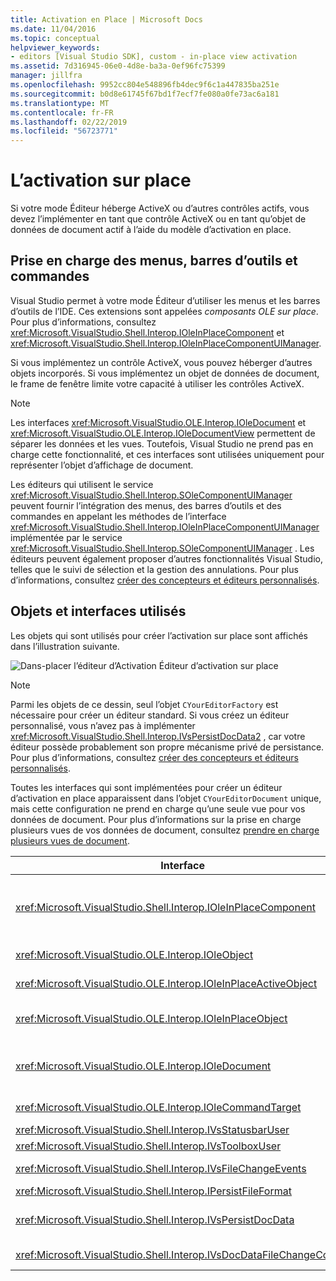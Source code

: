```yaml
---
title: Activation en Place | Microsoft Docs
ms.date: 11/04/2016
ms.topic: conceptual
helpviewer_keywords:
- editors [Visual Studio SDK], custom - in-place view activation
ms.assetid: 7d316945-06e0-4d8e-ba3a-0ef96fc75399
manager: jillfra
ms.openlocfilehash: 9952cc804e548896fb4dec9f6c1a447835ba251e
ms.sourcegitcommit: b0d8e61745f67bd1f7ecf7fe080a0fe73ac6a181
ms.translationtype: MT
ms.contentlocale: fr-FR
ms.lasthandoff: 02/22/2019
ms.locfileid: "56723771"
---
```

# <a name="in-place-activation"></a>L’activation sur place
Si votre mode Éditeur héberge ActiveX ou d’autres contrôles actifs, vous devez l’implémenter en tant que contrôle ActiveX ou en tant qu’objet de données de document actif à l’aide du modèle d’activation en place.

## <a name="support-for-menus-toolbars-and-commands"></a>Prise en charge des menus, barres d’outils et commandes
 Visual Studio permet à votre mode Éditeur d’utiliser les menus et les barres d’outils de l’IDE. Ces extensions sont appelées *composants OLE sur place*. Pour plus d’informations, consultez <xref:Microsoft.VisualStudio.Shell.Interop.IOleInPlaceComponent> et <xref:Microsoft.VisualStudio.Shell.Interop.IOleInPlaceComponentUIManager>.

 Si vous implémentez un contrôle ActiveX, vous pouvez héberger d’autres objets incorporés. Si vous implémentez un objet de données de document, le frame de fenêtre limite votre capacité à utiliser les contrôles ActiveX.

> [!NOTE]
>  Les interfaces <xref:Microsoft.VisualStudio.OLE.Interop.IOleDocument> et <xref:Microsoft.VisualStudio.OLE.Interop.IOleDocumentView> permettent de séparer les données et les vues. Toutefois, Visual Studio ne prend pas en charge cette fonctionnalité, et ces interfaces sont utilisées uniquement pour représenter l’objet d’affichage de document.

 Les éditeurs qui utilisent le service <xref:Microsoft.VisualStudio.Shell.Interop.SOleComponentUIManager> peuvent fournir l’intégration des menus, des barres d’outils et des commandes en appelant les méthodes de l’interface <xref:Microsoft.VisualStudio.Shell.Interop.IOleInPlaceComponentUIManager> implémentée par le service <xref:Microsoft.VisualStudio.Shell.Interop.SOleComponentUIManager> . Les éditeurs peuvent également proposer d’autres fonctionnalités Visual Studio, telles que le suivi de sélection et la gestion des annulations. Pour plus d’informations, consultez [créer des concepteurs et éditeurs personnalisés](../extensibility/creating-custom-editors-and-designers.md).

## <a name="objects-and-interfaces-used"></a>Objets et interfaces utilisés
 Les objets qui sont utilisés pour créer l’activation sur place sont affichés dans l’illustration suivante.

 ![Dans&#45;placer l’éditeur d’Activation](../extensibility/media/vsinplaceactivationeditor.gif "vsInPlaceActivationEditor") Éditeur d’activation sur place

> [!NOTE]
>  Parmi les objets de ce dessin, seul l’objet `CYourEditorFactory` est nécessaire pour créer un éditeur standard. Si vous créez un éditeur personnalisé, vous n’avez pas à implémenter <xref:Microsoft.VisualStudio.Shell.Interop.IVsPersistDocData2> , car votre éditeur possède probablement son propre mécanisme privé de persistance. Pour plus d’informations, consultez [créer des concepteurs et éditeurs personnalisés](../extensibility/creating-custom-editors-and-designers.md).

 Toutes les interfaces qui sont implémentées pour créer un éditeur d’activation en place apparaissent dans l’objet `CYourEditorDocument` unique, mais cette configuration ne prend en charge qu’une seule vue pour vos données de document. Pour plus d’informations sur la prise en charge plusieurs vues de vos données de document, consultez [prendre en charge plusieurs vues de document](../extensibility/supporting-multiple-document-views.md).

|Interface|Type d’objet|Utilisez|
|---------------|--------------------|---------|
|<xref:Microsoft.VisualStudio.Shell.Interop.IOleInPlaceComponent>|Vue|Permet aux objets VSPackage sur place de fonctionner comme des composants entièrement intégrés de l’IDE grâce au service <xref:Microsoft.VisualStudio.Shell.Interop.SOleComponentUIManager> . Ce service intègre les menus, les barres d’outils et les commandes de l’objet dans l’IDE, et émet des notifications concernant les changements d’état.|
|<xref:Microsoft.VisualStudio.OLE.Interop.IOleObject>|Vue|Principaux moyens utilisés par un objet incorporé pour fournir des fonctionnalités de base à son conteneur et communiquer avec lui.|
|<xref:Microsoft.VisualStudio.OLE.Interop.IOleInPlaceActiveObject>|Vue|Gère l’activation et la désactivation des objets sur place, et détermine quelle proportion de l’objet sur place doit être visible.|
|<xref:Microsoft.VisualStudio.OLE.Interop.IOleInPlaceObject>|Vue|Fournit un canal de communication direct entre un objet sur place, la fenêtre frame la plus à l’extérieur dans l’application associée et la fenêtre de document de l’application qui contient l’objet incorporé.|
|<xref:Microsoft.VisualStudio.OLE.Interop.IOleDocument>|Vue|Implémente un objet ActiveX. Notez que les méthodes de <xref:Microsoft.VisualStudio.OLE.Interop.IOleDocument> et <xref:Microsoft.VisualStudio.OLE.Interop.IOleDocumentView> qui séparent les données de document et les vues ne sont pas utilisées dans l’IDE.|
|<xref:Microsoft.VisualStudio.OLE.Interop.IOleCommandTarget>|Vue/Données|Permet à l’objet de données de document ou à l’objet de vue de document (ou aux deux) de participer à la gestion des commandes.|
|<xref:Microsoft.VisualStudio.Shell.Interop.IVsStatusbarUser>|Vue|Permet la mise à jour de la barre d’état.|
|<xref:Microsoft.VisualStudio.Shell.Interop.IVsToolboxUser>|Vue|Permet d’ajouter des éléments à la boîte à outils.|
|<xref:Microsoft.VisualStudio.Shell.Interop.IVsFileChangeEvents>|Données|Envoie une notification de modification au fichier modifié (cette interface est facultative).|
|<xref:Microsoft.VisualStudio.Shell.Interop.IPersistFileFormat>|Données|Permet d’activer la fonctionnalité Enregistrer en tant que pour un type de fichier.|
|<xref:Microsoft.VisualStudio.Shell.Interop.IVsPersistDocData>|Données|Active la persistance pour le document. Pour les fichiers en lecture seule, appelez <xref:Microsoft.VisualStudio.Shell.Interop.IVsPersistDocData2.SetDocDataReadOnly%2A> pour fournir l’icône de verrou qui indique que les fichiers sont en lecture seule.|
|<xref:Microsoft.VisualStudio.Shell.Interop.IVsDocDataFileChangeControl>|Données|Détermine si les modifications apportées aux données de document doivent être ignorées.|